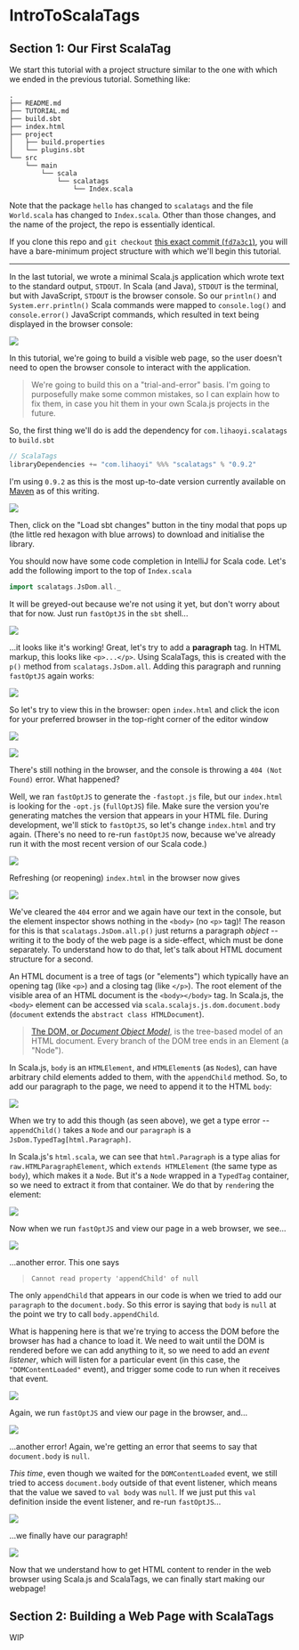 # IntroToScalaTags

## Section 1: Our First ScalaTag

We start this tutorial with a project structure similar to the one with which we ended in the previous tutorial. Something like:

```
.
├── README.md
├── TUTORIAL.md
├── build.sbt
├── index.html
├── project
│   ├── build.properties
│   └── plugins.sbt
└── src
    └── main
        └── scala
            └── scalatags
                └── Index.scala
```

Note that the package `hello` has changed to `scalatags` and the file `World.scala` has changed to `Index.scala`. Other than those changes, and the name of the project, the repo is essentially identical.

If you clone this repo and `git checkout` [this exact commit (`fd7a3c1`)](https://github.com/awwsmm/IntroToScalaTags/commit/fd7a3c1), you will have a bare-minimum project structure with which we'll begin this tutorial.

---

In the last tutorial, we wrote a minimal Scala.js application which wrote text to the standard output, `STDOUT`. In Scala (and Java), `STDOUT` is the terminal, but with JavaScript, `STDOUT` is the browser console. So our `println()` and `System.err.println()` Scala commands were mapped to `console.log()` and `console.error()` JavaScript commands, which resulted in text being displayed in the browser console:

![](https://github.com/awwsmm/HelloScalaJS/blob/master/resources/Screenshot%202020-11-09%20at%2011.20.26.png?raw=true)

In this tutorial, we're going to build a visible web page, so the user doesn't need to open the browser console to interact with the application.

> We're going to build this on a "trial-and-error" basis. I'm going to purposefully make some common mistakes, so I can explain how to fix them, in case you hit them in your own Scala.js projects in the future.

So, the first thing we'll do is add the dependency for `com.lihaoyi.scalatags` to `build.sbt`

```scala
// ScalaTags
libraryDependencies += "com.lihaoyi" %%% "scalatags" % "0.9.2"
```

I'm using `0.9.2` as this is the most up-to-date version currently available on [Maven](https://mvnrepository.com/artifact/com.lihaoyi/scalatags) as of this writing.

![](https://github.com/awwsmm/IntroToScalaTags/blob/master/resources/tutorial01.png)

Then, click on the "Load sbt changes" button in the tiny modal that pops up (the little red hexagon with blue arrows) to download and initialise the library.

You should now have some code completion in IntelliJ for Scala code. Let's add the following import to the top of `Index.scala`

```scala
import scalatags.JsDom.all._
```

It will be greyed-out because we're not using it yet, but don't worry about that for now. Just run `fastOptJS` in the `sbt` shell...

![](https://github.com/awwsmm/IntroToScalaTags/blob/master/resources/tutorial02.png)

...it looks like it's working! Great, let's try to add a **paragraph** tag. In HTML markup, this looks like `<p>...</p>`. Using ScalaTags, this is created with the `p()` method from `scalatags.JsDom.all`. Adding this paragraph and running `fastOptJS` again works:

![](https://github.com/awwsmm/IntroToScalaTags/blob/master/resources/tutorial03.png)

So let's try to view this in the browser: open `index.html` and click the icon for your preferred browser in the top-right corner of the editor window

![](https://github.com/awwsmm/IntroToScalaTags/blob/master/resources/tutorial04.png)

![](https://github.com/awwsmm/IntroToScalaTags/blob/master/resources/tutorial13.png)

There's still nothing in the browser, and the console is throwing a `404 (Not Found)` error. What happened?

Well, we ran `fastOptJS` to generate the `-fastopt.js` file, but our `index.html` is looking for the `-opt.js` (`fullOptJS`) file. Make sure the version you're generating matches the version that appears in your HTML file. During development, we'll stick to `fastOptJS`, so let's change `index.html` and try again. (There's no need to re-run `fastOptJS` now, because we've already run it with the most recent version of our Scala code.)

![](https://github.com/awwsmm/IntroToScalaTags/blob/master/resources/tutorial05.png)

Refreshing (or reopening) `index.html` in the browser now gives

![](https://github.com/awwsmm/IntroToScalaTags/blob/master/resources/tutorial14.png)

We've cleared the `404` error and we again have our text in the console, but the element inspector shows nothing in the `<body>` (no `<p>` tag)! The reason for this is that `scalatags.JsDom.all.p()` just returns a paragraph _object_ -- writing it to the body of the web page is a side-effect, which must be done separately. To understand how to do that, let's talk about HTML document structure for a second.

An HTML document is a tree of tags (or "elements") which typically have an opening tag (like `<p>`) and a closing tag (like `</p>`). The root element of the visible area of an HTML document is the `<body></body>` tag. In Scala.js, the `<body>` element can be accessed via `scala.scalajs.js.dom.document.body` (`document` extends the `abstract class HTMLDocument`).

> [The DOM, or _Document Object Model_](https://en.wikipedia.org/wiki/Document_Object_Model), is the tree-based model of an HTML document. Every branch of the DOM tree ends in an Element (a "Node").

In Scala.js, `body` is an `HTMLElement`, and `HTMLElement`s (as `Node`s), can have arbitrary child elements added to them, with the `appendChild` method. So, to add our paragraph to the page, we need to append it to the HTML `body`:

![](https://github.com/awwsmm/IntroToScalaTags/blob/master/resources/tutorial06.png)

When we try to add this though (as seen above), we get a type error -- `appendChild()` takes a `Node` and our `paragraph` is a `JsDom.TypedTag[html.Paragraph]`.

In Scala.js's `html.scala`, we can see that `html.Paragraph` is a type alias for `raw.HTMLParagraphElement`, which `extends HTMLElement` (the same type as `body`), which makes it a `Node`. But it's a `Node` wrapped in a `TypedTag` container, so we need to extract it from that container. We do that by `render`ing the element:

![](https://github.com/awwsmm/IntroToScalaTags/blob/master/resources/tutorial07.png)

Now when we run `fastOptJS` and view our page in a web browser, we see...

![](https://github.com/awwsmm/IntroToScalaTags/blob/master/resources/tutorial08.png)

...another error. This one says

> `Cannot read property 'appendChild' of null`

The only `appendChild` that appears in our code is when we tried to add our `paragraph` to the `document.body`. So this error is saying that `body` is `null` at the point we try to call `body.appendChild`.

What is happening here is that we're trying to access the DOM before the browser has had a chance to load it. We need to wait until the DOM is rendered before we can add anything to it, so we need to add an _event listener_, which will listen for a particular event (in this case, the `"DOMContentLoaded"` event), and trigger some code to run when it receives that event.

![](https://github.com/awwsmm/IntroToScalaTags/blob/master/resources/tutorial09.png)

Again, we run `fastOptJS` and view our page in the browser, and...

![](https://github.com/awwsmm/IntroToScalaTags/blob/master/resources/tutorial10.png)

...another error! Again, we're getting an error that seems to say that `document.body` is `null`. 

_This time_, even though we waited for the `DOMContentLoaded` event, we still tried to access `document.body` outside of that event listener, which means that the value we saved to `val body` was `null`. If we just put this `val` definition inside the event listener, and re-run `fastOptJS`...

![](https://github.com/awwsmm/IntroToScalaTags/blob/master/resources/tutorial11.png)

...we finally have our paragraph!

![](https://github.com/awwsmm/IntroToScalaTags/blob/master/resources/tutorial12.png)

Now that we understand how to get HTML content to render in the web browser using Scala.js and ScalaTags, we can finally start making our webpage!

## Section 2: Building a Web Page with ScalaTags

WIP